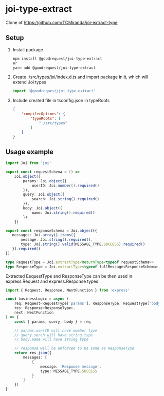 # joi-type-extract
Clone of https://github.com/TCMiranda/joi-extract-type<br>

## Setup
1. Install package
	```bash
	npm install @goodrequest/joi-type-extract
	or
	yarn add @goodrequest/joi-type-extract
	```
2. Create ./src/types/joi/index.d.ts and import package in it, which will extend Joi types
   ```Typescript
   import '@goodrequest/joi-type-extract'
   ```
3. Include created file in tsconfig.json in typeRoots
	```Json
	{
		"compilerOptions": {
			"typeRoots": [
				"./src/types"
			]
		}
	}
	```

## Usage example

```Typescript
import Joi from 'joi'

export const requestSchema = () =>
	Joi.object({
		params: Joi.object({
			userID: Joi.number().required()
		}),
		query: Joi.object({
			search: Joi.string().required()
		}),
		body: Joi.object({
			name: Joi.string().required()
		})
	})

export const responseSchema = Joi.object({
   messages: Joi.array().items({
	   message: Joi.string().required(),
	   type: Joi.string().valid(MESSAGE_TYPE.SUCCESS).required()
   }).required()
})

type RequestType = Joi.extractType<ReturnType<typeof requestSchema>>
type ResponseType = Joi.extractType<typeof fullMessagesResponseSchema>
```
Extracted EequestType and ResponseType can be then used in express.Request and express.Response types
```Typescript
import { Request, Response, NextFunction } from 'express'

const businessLogic = async (
	req: Request<RequestType['params'], ResponseType, RequestType['body'], RequestType['query']>,
	res: Response<ResponseType>,
	next: NextFunction
) => {
	const { params, query, body } = req

	// params.userID will have number type
	// query.serch will have string type
	// body.name will have string type

	// response will be enforced to be same as ResponseType
	return res.json({
		messages: [
			{
				message: 'Response message',
				type: MESSAGE_TYPE.SUCCESS
			}
		]
	})
}
```
